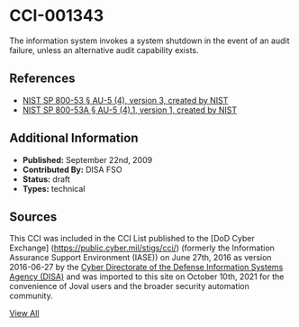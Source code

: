 # CCI-001343

The information system invokes a system shutdown in the event of an audit failure, unless an alternative audit capability exists.

## References ##

* [NIST SP 800-53 § AU-5 (4), version 3, created by NIST](http://csrc.nist.gov/publications/PubsSPs.html)
* [NIST SP 800-53A § AU-5 (4).1, version 1, created by NIST](http://csrc.nist.gov/publications/PubsSPs.html)


## Additional Information ##

* **Published:** September 22nd, 2009
* **Contributed By:** DISA FSO
* **Status:** draft
* **Types:** technical

## Sources ##

This CCI was included in the CCI List published to the [DoD Cyber Exchange]
(https://public.cyber.mil/stigs/cci/) (formerly the Information Assurance Support Environment
(IASE)) on June 27th, 2016 as version 2016-06-27 by the [Cyber Directorate of the Defense 
Information Systems Agency (DISA)](https://public.cyber.mil/about-cyber/) and was imported to 
this site on October 10th, 2021 for the convenience of Joval users and the broader security automation community.

[View All](../README.md)
